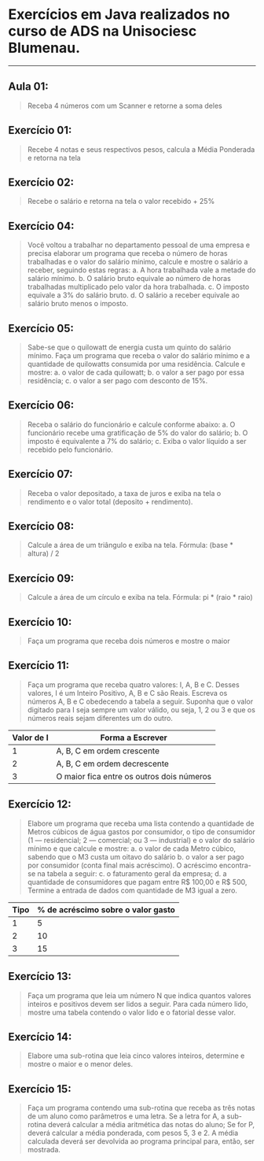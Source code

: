 # Exercícios em Java realizados no curso de ADS na Unisociesc Blumenau.
---
## Aula 01:
> Receba 4 números com um Scanner e retorne a soma deles

## Exercício 01:
> Recebe 4 notas e seus respectivos pesos, calcula a Média Ponderada e retorna na tela

## Exercício 02:
> Recebe o salário e retorna na tela o valor recebido + 25%

## Exercício 04:
> Você voltou a trabalhar no departamento pessoal de uma empresa e precisa elaborar um programa que receba o número de horas trabalhadas e o valor do salário mínimo, calcule e mostre o salário a receber, seguindo estas regras:
> a. A hora trabalhada vale a metade do salário mínimo.
> b. O salário bruto equivale ao número de horas trabalhadas multiplicado pelo valor da hora trabalhada.
> c. O imposto equivale a 3% do salário bruto.
> d. O salário a receber equivale ao salário bruto menos o imposto.

## Exercício 05:
> Sabe-se que o quilowatt de energia custa um quinto do salário mínimo. Faça um programa que receba o valor do salário mínimo e a quantidade de quilowatts consumida por uma residência. Calcule e mostre:
> a. o valor de cada quilowatt;
> b. o valor a ser pago por essa residência;
> c. o valor a ser pago com desconto de 15%.

## Exercício 06:
> Receba o salário do funcionário e calcule conforme abaixo:
> a. O funcionário recebe uma gratificação de 5% do valor do salário;
> b. O imposto é equivalente a 7% do salário;
> c. Exiba o valor líquido a ser recebido pelo funcionário.

## Exercício 07:
> Receba o valor depositado, a taxa de juros e exiba na tela o rendimento e o valor total (deposito + rendimento).

## Exercício 08:
> Calcule a área de um triângulo e exiba na tela.
> Fórmula: (base * altura) / 2

## Exercício 09:
> Calcule a área de um círculo e exiba na tela.
> Fórmula: pi * (raio * raio)

## Exercício 10:
> Faça um programa que receba dois números e mostre o maior

## Exercício 11:
> Faça um programa que receba quatro valores: I, A, B e C.
> Desses valores, I é um Inteiro Positivo, A, B e C são Reais.
> Escreva os números A, B e C obedecendo a tabela a seguir.
> Suponha que o valor digitado para I seja sempre um valor válido, ou seja, 1, 2 ou 3 e que os números reais sejam diferentes um do outro.

| Valor de I | Forma a Escrever |
|------------|------------------|
| 1 | A, B, C em ordem crescente  |
| 2 | A, B, C em ordem decrescente |
| 3 | O maior fica entre os outros dois números |

## Exercício 12:
> Elabore um programa que receba uma lista contendo a quantidade de Metros cúbicos de água gastos por consumidor, o tipo de consumidor (1 — residencial; 2 — comercial; ou 3 — industrial) e o valor do salário mínimo e que calcule e mostre:
> a. o valor de cada Metro cúbico, sabendo que o M3 custa um oitavo do salário
> b. o valor a ser pago por consumidor (conta final mais acréscimo). O acréscimo encontra-se na tabela a seguir:
> c. o faturamento geral da empresa;
> d. a quantidade de consumidores que pagam entre R$ 100,00 e R$ 500,
>Termine a entrada de dados com quantidade de M3 igual a zero.

| Tipo | % de acréscimo sobre o valor gasto |
|---|---|
| 1 | 5 |
| 2 | 10 |
| 3 | 15 |

## Exercício 13:
> Faça um programa que leia um número N que indica quantos valores inteiros e positivos devem ser lidos a seguir.
> Para cada número lido, mostre uma tabela contendo o valor lido e o fatorial desse valor.

## Exercício 14:
> Elabore uma sub-rotina que leia cinco valores inteiros, determine e mostre o maior e o menor deles.

## Exercício 15:
> Faça um programa contendo uma sub-rotina que receba as três notas de um aluno como parâmetros e uma letra.
> Se a letra for A, a sub-rotina deverá calcular a média aritmética das notas do aluno;
> Se for P, deverá calcular a média ponderada, com pesos 5, 3 e 2.
> A média calculada deverá ser devolvida ao programa principal para, então, ser mostrada.
